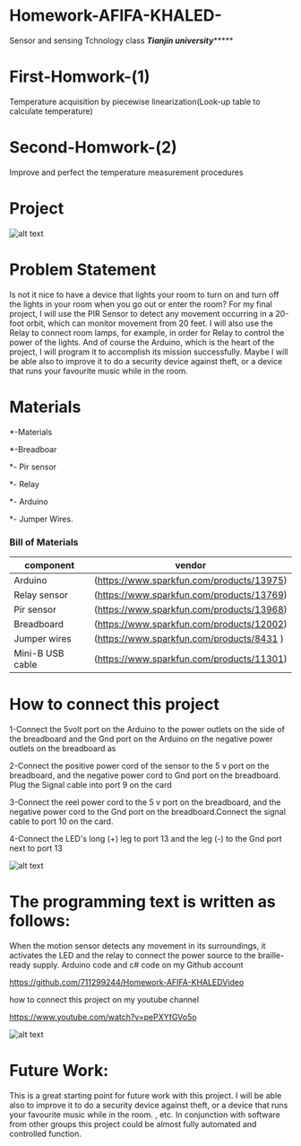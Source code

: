 # Homework-AFIFA-KHALED-
Sensor and sensing Tchnology class 
*****************************************Tianjin university**********************************************
#  First-Homwork-(1)

Temperature acquisition by piecewise linearization(Look-up table to calculate temperature)

#   Second-Homwork-(2)

Improve and perfect the temperature measurement procedures 
 
  #   Project 
  
![alt text](https://raw.githubusercontent.com/711299244/Homework-AFIFA-KHALED-/master/Project/IMG-20171015-WA0011.jpg)
  
 #    Problem Statement 
Is not it nice to have a device that lights your room to turn on and turn off the lights in your room when you go out or enter the room?
For my final project, I will use the PIR Sensor to detect any movement occurring in a 20-foot orbit, which can monitor movement from 20 feet. I will also use the Relay to connect room lamps, for example, in order for Relay to control the power of the lights. And of course the Arduino, which is the heart of the project, I will program it to accomplish its mission successfully. Maybe I will be able also to improve it to do a security device against theft, or a device that runs your favourite music while in the room.


   #   Materials
   

   *-Materials
   
   *-Breadboar                                                                                                                                                                                                                            

   *- Pir sensor
   
   *- Relay

  *- Arduino

   *- Jumper Wires.
   
   ### Bill of Materials
|component|vendor|
|---|---|
|Arduino|(https://www.sparkfun.com/products/13975)|
|Relay sensor|(https://www.sparkfun.com/products/13769)|
|Pir sensor|(https://www.sparkfun.com/products/13968)|
|Breadboard|(https://www.sparkfun.com/products/12002)|
|Jumper wires|(https://www.sparkfun.com/products/8431 )|
|Mini-B USB cable|(https://www.sparkfun.com/products/11301)|
   
   #  How to connect this project
   
   1-Connect the 5volt port on the Arduino to the power outlets on the side of the breadboard and the
 Gnd port on the Arduino on the negative power outlets on the breadboard as
 
 
  

2-Connect the positive power cord of the sensor to the 5 v port on the breadboard, and the negative power cord to
Gnd port on the breadboard. Plug the Signal cable into port 9 on the card



3-Connect the reel power cord to the 5 v port on the breadboard, and the negative power cord to the
Gnd port on the breadboard.Connect the signal cable to port 10 on the card.


4-Connect the LED's long (+) leg to port 13 and the leg (-) to the Gnd port next to port 13

![alt text](https://raw.githubusercontent.com/711299244/Homework-AFIFA-KHALED-/master/Project/3_step.jpg)


#  The programming text is written as follows:

When the motion sensor detects any movement in its surroundings, it activates the LED and the relay
 to connect the power source to the braille-ready supply. Arduino code and c# code on my Github account
 
https://github.com/711299244/Homework-AFIFA-KHALEDVideo

how to connect this project on my youtube channel

https://www.youtube.com/watch?v=pePXYfGVo5o

![alt text](https://raw.githubusercontent.com/711299244/Homework-AFIFA-KHALED-/master/Project/Domention.jpg)


#  Future Work:


This is a great starting point for future work with this project. I will be able also to improve it to do
 a security device against theft, or a device that runs your favourite music while in the room. , etc.
 In conjunction with software from other groups this project could be almost fully automated and controlled function.





